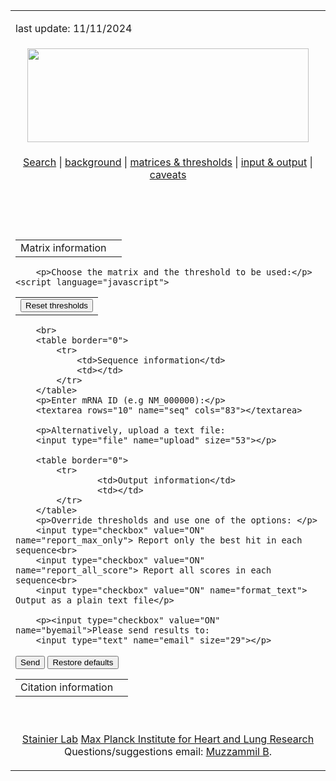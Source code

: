 <html>
<head>
<meta http-equiv="Content-Language" content="en-us">
<meta http-equiv="Content-Type" content="text/html; charset=utf-8">
<title>ESEfinder 3.0 -- </title>

<!-- Google tag (gtag.js) -->
<script async src="https://www.googletagmanager.com/gtag/js?id=G-PR10KZ63WV"></script>
<script>
  window.dataLayer = window.dataLayer || [];
  function gtag(){dataLayer.push(arguments);}
  gtag('js', new Date());
  gtag('config', 'G-PR10KZ63WV');
</script>
</head>

<body>
<table border="0" width="1024">
	<tr>
		<td>
		<p>last update: 11/11/2024</p>
		</td>
	</tr>
	<tr>
			<td align="center">
					<img src="/tools/ESE3/images/eselogo.gif" width="450" height="150"><br>
	</tr>
	<tr>
		<td align="center">
		<p>
		<a href="/cgi-bin/tools/ESE3/esefinder.cgi?process=home">Search</a> |
		<a href="/cgi-bin/tools/ESE3/esefinder.cgi?process=background">background</a> |
		<a href="/cgi-bin/tools/ESE3/esefinder.cgi?process=matrices">matrices &amp; thresholds</a> | 
		<a href="/cgi-bin/tools/ESE3/esefinder.cgi?process=output">input & output</a> | 
		<a href="/cgi-bin/tools/ESE3/esefinder.cgi?process=caveats">caveats</a></p>
		</td>
	</tr>
	<tr>
			<td>
<script language="javascript">
function refreshPage()
{
	var dbName=this.document.query_form.db.value;
	document.db_select_form.db.value = dbName;
	document.db_select_form.submit();
}
</script>

<form method="POST" name="db_select_form" action="/cgi-bin/tools/ESE3/esefinder.cgi" ENCTYPE="multipart/form-data">
		<input type="hidden" name="db" value="">
		<input type="hidden" name="process" value="home">
</form>

<br><br>

<form method="POST" action="/cgi-bin/tools/ESE3/esefinder.cgi" name="query_form"  enctype="multipart/form-data">
<input type="hidden" name="process" value="search">
<table border="0">
			<tr>
					<td>Matrix information</td>
					<td></td>
			</tr>
		</table>


		<p>Choose the matrix and the threshold to be used:</p>
	<script language="javascript">
 

</script>
<table border="0">
<tr>

<td><input type="button" value="Reset thresholds" name="reset Thresholds" onClick="resetThresholds(); return true"></td>
</tr>
</table>

		<br>
		<table border="0">
			<tr>
				<td>Sequence information</td>
				<td></td>
			</tr>
		</table>
		<p>Enter mRNA ID (e.g NM_000000):</p>
		<textarea rows="10" name="seq" cols="83"></textarea>

		<p>Alternatively, upload a text file:
		<input type="file" name="upload" size="53"></p>
		
		<table border="0">
			<tr>
					<td>Output information</td>
					<td></td>
			</tr>
		</table>
		<p>Override thresholds and use one of the options: </p>
		<input type="checkbox" value="ON" name="report_max_only"> Report only the best hit in each sequence<br>
		<input type="checkbox" value="ON" name="report_all_score"> Report all scores in each sequence<br>
		<input type="checkbox" value="ON" name="format_text"> Output as a plain text file</p>
		
		<p><input type="checkbox" value="ON" name="byemail">Please send results to:
		<input type="text" name="email" size="29"></p>
		
<p><input type="submit" value="Send" name="submit">
		<input type="reset" value="Restore defaults" name="reset"></p>
</form>
		
<table border="0">
			<tr>
					<td>Citation information</td>
					<td></td>
			</tr>
		</table>
<br>

</td>
	</tr>
	<tr>
		<td>
		<p align="center">
		<a href="https://www.mpi-hlr.de/developmental-genetics">Stainier Lab</a>
		<a href="https://www.mpi-hlr.de/en">Max Planck Institute for Heart and Lung Research</a><br>
		Questions/suggestions email: <a href="muzzammilbhaisaheb@gmail.com">Muzzammil B</a>.
		</p></td>
	</tr>
</table>

</body>
</html>
